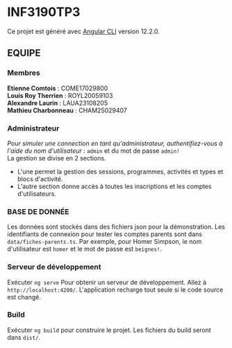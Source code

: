# INF3190TP3

Ce projet est généré avec [Angular CLI](https://github.com/angular/angular-cli) version 12.2.0.

## EQUIPE

### Membres

**Etienne Comtois** : COME17029800  
**Louis Roy Therrien** : ROYL20059103  
**Alexandre Laurin** : LAUA23108205  
**Mathieu Charbonneau** : CHAM25029407


### Administrateur

_Pour simuler une connection en tant qu'administrateur, authentifiez-vous à l'aide du nom d'utilisateur :_ `admin` et du mot de passe `admin!`  
La gestion se divise en 2 sections.

- L'une permet la gestion des sessions, programmes, activités et types et blocs d'activité.
- L'autre section donne accès à toutes les inscriptions et les comptes d'utilisateurs.

### BASE DE DONNÉE
Les données sont stockés dans des fichiers json pour la démonstration. Les identifiants de connexion pour tester les comptes parents sont dans `data/fiches-parents.ts`.
Par exemple, pour Homer Simpson, le nom d'utilisateur est `homer` et le mot de passe est `beignes!`.

### Serveur de développement

Exécuter `ng serve` Pour obtenir un serveur de développement. Allez à `http://localhost:4200/`. L'application recharge tout seule si le code source est changé.

### Build

Exécuter `ng build` pour construire le projet. Les fichiers du build seront dans `dist/`.
